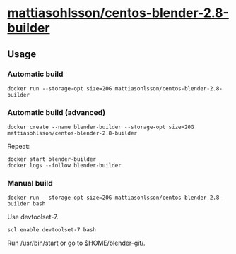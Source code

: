 # [mattiasohlsson/centos-blender-2.8-builder](https://hub.docker.com/r/mattiasohlsson/centos-blender-2.8-builder/)

## Usage

### Automatic build

    docker run --storage-opt size=20G mattiasohlsson/centos-blender-2.8-builder

### Automatic build (advanced)

    docker create --name blender-builder --storage-opt size=20G mattiasohlsson/centos-blender-2.8-builder

Repeat:

    docker start blender-builder
    docker logs --follow blender-builder

### Manual build

    docker run --storage-opt size=20G mattiasohlsson/centos-blender-2.8-builder bash

Use devtoolset-7.

    scl enable devtoolset-7 bash

Run /usr/bin/start or go to $HOME/blender-git/.
